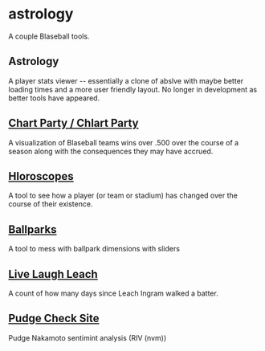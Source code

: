 # astrology
A couple Blaseball tools.

## Astrology
A player stats viewer -- essentially a clone of abslve with maybe better loading times and a more user friendly layout. No longer in development as better tools have appeared.

## [Chart Party / Chlart Party](https://teagrrl.github.io/astrology/chlartparty/)
A visualization of Blaseball teams wins over .500 over the course of a season along with the consequences they may have accrued.

## [Hloroscopes](https://teagrrl.github.io/astrology/hloroscopes/)
A tool to see how a player (or team or stadium) has changed over the course of their existence.

## [Ballparks](https://teagrrl.github.io/astrology/ballparks/)
A tool to mess with ballpark dimensions with sliders

## [Live Laugh Leach](https://teagrrl.github.io/astrology/livelaughleach/)
A count of how many days since Leach Ingram walked a batter.

## [Pudge Check Site](https://teagrrl.github.io/astrology/pudgecheck/)
Pudge Nakamoto sentimint analysis (RIV (nvm))
